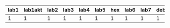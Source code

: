 | lab1 | lab1akt | lab2 | lab3 | lab4 | lab5 | hex | lab6 | lab7 | debug7 |
|------|---------|------|------|------|------|-----|------|------|--------|
|    1 |       1 |    1 |    1 |    1 |    1 |   1 |    1 |    1 |      1 |
